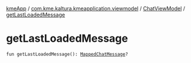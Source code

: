 [kmeApp](../../index.md) / [com.kme.kaltura.kmeapplication.viewmodel](../index.md) / [ChatViewModel](index.md) / [getLastLoadedMessage](./get-last-loaded-message.md)

# getLastLoadedMessage

`fun getLastLoadedMessage(): `[`MappedChatMessage`](../../com.kme.kaltura.kmeapplication.data/-mapped-chat-message/index.md)`?`